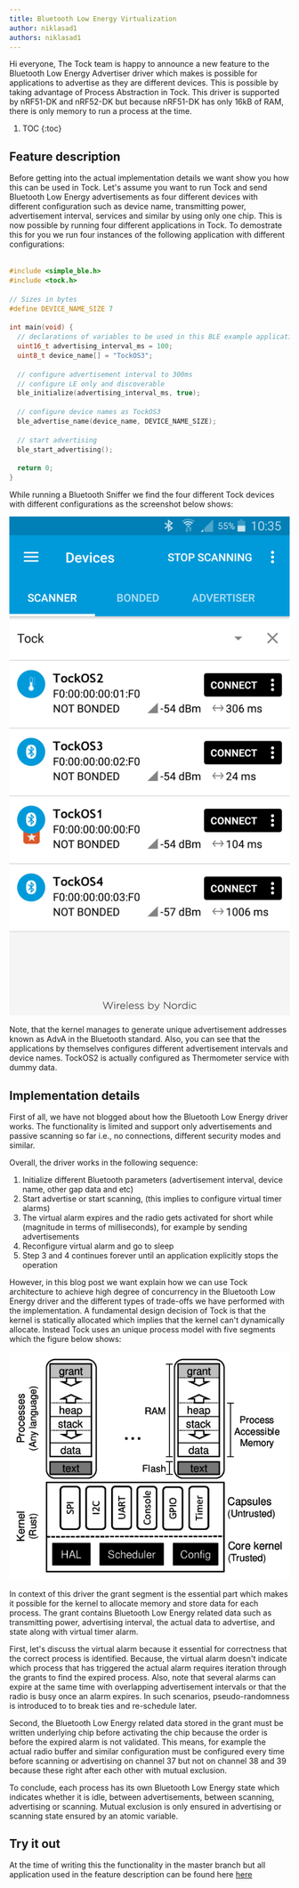 ```yaml
---
title: Bluetooth Low Energy Virtualization
author: niklasad1
authors: niklasad1
---
```


Hi everyone,
The Tock team is happy to announce a new feature to the Bluetooth Low Energy
Advertiser driver which makes is possible for applications to advertise as
they are different devices.
This is possible by taking advantage of Process Abstraction in Tock.
This driver is supported by nRF51-DK and nRF52-DK but because
nRF51-DK has only 16kB of RAM, there is only memory to run a process at the
time.

1. TOC
{:toc}

## Feature description
Before getting into the actual implementation details we want show you how this
can be used in Tock. Let's assume you want to run Tock and send Bluetooth Low
Energy advertisements as four different devices with different configuration
such as device name, transmitting power, advertisement interval, services and
similar by using only one chip. This is now possible by running four different
applications in Tock. To demostrate this for you we run four instances of the
following application with different configurations:



```c

#include <simple_ble.h>
#include <tock.h>

// Sizes in bytes
#define DEVICE_NAME_SIZE 7

int main(void) {
  // declarations of variables to be used in this BLE example application
  uint16_t advertising_interval_ms = 100;
  uint8_t device_name[] = "TockOS3";

  // configure advertisement interval to 300ms
  // configure LE only and discoverable
  ble_initialize(advertising_interval_ms, true);

  // configure device names as TockOS3
  ble_advertise_name(device_name, DEVICE_NAME_SIZE);

  // start advertising
  ble_start_advertising();

  return 0;
}

```

While running a Bluetooth Sniffer we find the four different Tock devices
with different configurations as the screenshot below shows:


![Bluetooth Low Energy](../assets/2018/01/ble_advertising.png)


Note, that the kernel manages to generate unique advertisement addresses known
as AdvA in the Bluetooth standard. Also, you can see that the applications by
themselves configures different advertisement intervals and device names.
TockOS2 is actually configured as Thermometer service with dummy data.


## Implementation details
First of all, we have not blogged about how the Bluetooth Low Energy driver works.
The functionality is limited and support only advertisements and passive scanning so
far i.e., no connections, different security modes and similar.


Overall, the driver works in the following sequence:
1. Initialize different Bluetooth parameters
(advertisement interval, device name, other gap data and etc)
2. Start advertise or start scanning, (this implies to configure virtual timer alarms)
3. The virtual alarm expires and the radio gets activated for short while (magnitude in terms of milliseconds), for example by sending advertisements
4. Reconfigure virtual alarm and go to sleep
5. Step 3 and 4 continues forever until an application explicitly stops the operation


However, in this blog post we want explain how we can use Tock architecture to
achieve high degree of concurrency in the Bluetooth Low Energy driver and
the different types of trade-offs we have performed with the implementation.
A fundamental design decision of Tock is that the kernel is statically allocated
which implies that the kernel can't dynamically allocate. Instead Tock uses an
unique process model with five segments which the figure below shows:

![Tock architecture](../assets/img/architecture.png)

In context of this driver the grant segment is the essential part which makes
it possible for the kernel to allocate memory and store data for each process.
The grant contains Bluetooth Low Energy related data such as transmitting
power, advertising interval, the actual data to advertise, and state along with
virtual timer alarm.


First, let's discuss the virtual alarm because it essential
for correctness that the correct process is identified. Because, the virtual
alarm doesn't indicate which process that has triggered the actual alarm requires
iteration through the grants to find the expired process. Also, note that several
alarms can expire at the same time with overlapping advertisement intervals or
that the radio is busy once an alarm expires. In such scenarios, pseudo-randomness
is introduced to to break ties and re-schedule later.   


Second, the Bluetooth Low Energy related data stored in the grant must be written
underlying chip before activating the chip because the order is before the
expired alarm is not validated. This means, for example the actual radio buffer
and similar configuration must be configured every time before scanning or
advertising on channel 37 but not on channel 38 and 39 because these right after
each other with mutual exclusion.   


To conclude, each process has its own Bluetooth Low Energy state which indicates
whether it is idle, between advertisements, between scanning, advertising or
scanning. Mutual exclusion is only ensured in advertising or scanning state ensured by an atomic variable.  

## Try it out
At the time of writing this the functionality in the master branch but all
application used in the feature description can be found here [here](https://github.com/niklasad1/tock/tree/nrf5x/radio_config/userland/examples/tests/ble/ble_nrf5x_concurrency)
